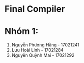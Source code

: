 # Final Compiler

# Nhóm 1:
1. Nguyễn Phương Hằng - 17021241 
2. Lưu Hoài Linh - 17021284 
3. Nguyễn Quỳnh Mai - 17021292
